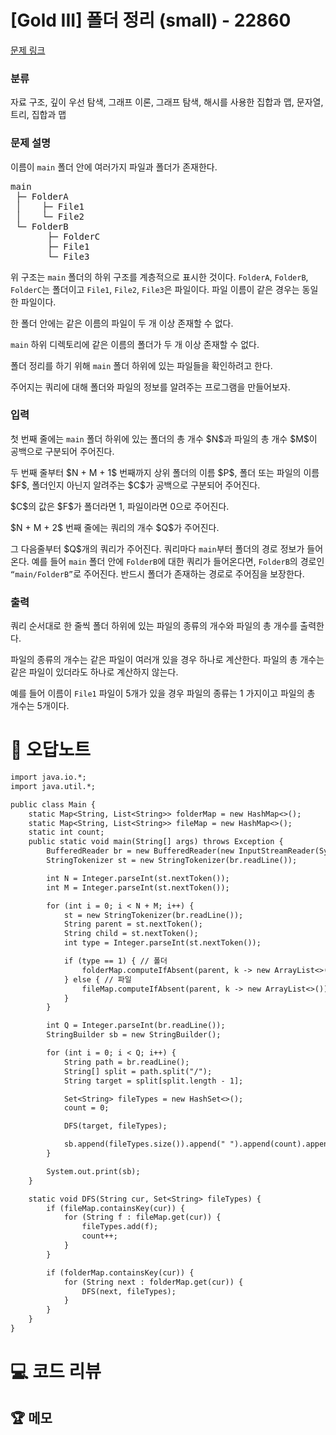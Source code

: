 # [Gold III] 폴더 정리 (small) - 22860 

[문제 링크](https://www.acmicpc.net/problem/22860) 

### 분류

자료 구조, 깊이 우선 탐색, 그래프 이론, 그래프 탐색, 해시를 사용한 집합과 맵, 문자열, 트리, 집합과 맵

### 문제 설명

<p>이름이 <code>main</code> 폴더 안에 여러가지 파일과 폴더가 존재한다.</p>

<pre>main
 ├─ FolderA
 │    ├─ File1
 │    └─ File2
 └─ FolderB
       ├─ FolderC
       ├─ File1
       └─ File3</pre>

<p>위 구조는 <code>main</code> 폴더의 하위 구조를 계층적으로 표시한 것이다. <code>FolderA</code>, <code>FolderB</code>, <code>FolderC</code>는 폴더이고 <code>File1</code>, <code>File2</code>, <code>File3</code>은 파일이다. 파일 이름이 같은 경우는 동일한 파일이다.</p>

<p>한 폴더 안에는 같은 이름의 파일이 두 개 이상 존재할 수 없다.</p>

<p><code>main</code> 하위 디렉토리에 같은 이름의 폴더가 두 개 이상 존재할 수 없다.</p>

<p>폴더 정리를 하기 위해 <code>main</code> 폴더 하위에 있는 파일들을 확인하려고 한다.</p>

<p>주어지는 쿼리에 대해 폴더와 파일의 정보를 알려주는 프로그램을 만들어보자.</p>

### 입력 

 <p>첫 번째 줄에는 <code>main</code> 폴더 하위에 있는 폴더의 총 개수 $N$과 파일의 총 개수 $M$이 공백으로 구분되어 주어진다.</p>

<p>두 번째 줄부터 $N + M + 1$ 번째까지 상위 폴더의 이름 $P$, 폴더 또는 파일의 이름 $F$, 폴더인지 아닌지 알려주는 $C$가 공백으로 구분되어 주어진다.</p>

<p>$C$의 값은 $F$가 폴더라면 1, 파일이라면 0으로 주어진다.</p>

<p>$N + M + 2$ 번째 줄에는 쿼리의 개수 $Q$가 주어진다.</p>

<p>그 다음줄부터 $Q$개의 쿼리가 주어진다. 쿼리마다 <code>main</code>부터 폴더의 경로 정보가 들어온다. 예를 들어 <code>main</code> 폴더 안에 <code>FolderB</code>에 대한 쿼리가 들어온다면, <code>FolderB</code>의 경로인 <code><q>main/FolderB</q></code>로 주어진다. 반드시 폴더가 존재하는 경로로 주어짐을 보장한다.</p>

### 출력 

 <p>쿼리 순서대로 한 줄씩 폴더 하위에 있는 파일의 종류의 개수와 파일의 총 개수를 출력한다.</p>

<p>파일의 종류의 개수는 같은 파일이 여러개 있을 경우 하나로 계산한다. 파일의 총 개수는 같은 파일이 있더라도 하나로 계산하지 않는다.</p>

<p>예를 들어 이름이 <code>File1</code> 파일이 5개가 있을 경우 파일의 종류는 1 가지이고 파일의 총 개수는 5개이다.</p>



#  🚀  오답노트 

```diff
import java.io.*;
import java.util.*;

public class Main {
    static Map<String, List<String>> folderMap = new HashMap<>();
    static Map<String, List<String>> fileMap = new HashMap<>();
    static int count;
    public static void main(String[] args) throws Exception {
        BufferedReader br = new BufferedReader(new InputStreamReader(System.in));
        StringTokenizer st = new StringTokenizer(br.readLine());

        int N = Integer.parseInt(st.nextToken());
        int M = Integer.parseInt(st.nextToken());

        for (int i = 0; i < N + M; i++) {
            st = new StringTokenizer(br.readLine());
            String parent = st.nextToken();
            String child = st.nextToken();
            int type = Integer.parseInt(st.nextToken());

            if (type == 1) { // 폴더
                folderMap.computeIfAbsent(parent, k -> new ArrayList<>()).add(child);
            } else { // 파일
                fileMap.computeIfAbsent(parent, k -> new ArrayList<>()).add(child);
            }
        }

        int Q = Integer.parseInt(br.readLine());
        StringBuilder sb = new StringBuilder();

        for (int i = 0; i < Q; i++) {
            String path = br.readLine();
            String[] split = path.split("/"); 
            String target = split[split.length - 1]; 

            Set<String> fileTypes = new HashSet<>();
            count = 0;

            DFS(target, fileTypes);

            sb.append(fileTypes.size()).append(" ").append(count).append("\n");
        }

        System.out.print(sb);
    }

    static void DFS(String cur, Set<String> fileTypes) {
        if (fileMap.containsKey(cur)) {
            for (String f : fileMap.get(cur)) {
                fileTypes.add(f);
                count++;
            }
        }

        if (folderMap.containsKey(cur)) {
            for (String next : folderMap.get(cur)) {
                DFS(next, fileTypes);
            }
        }
    }
}

```

# 💻 코드 리뷰




 ## 🏆 메모 

